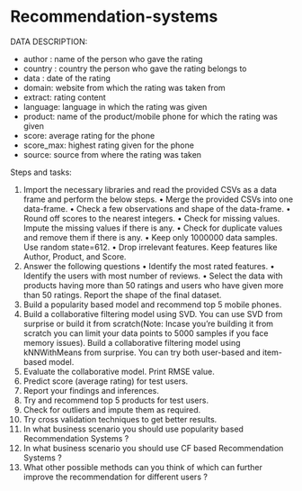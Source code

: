 # Recommendation-systems

DATA DESCRIPTION:
* author : name of the person who gave the rating
* country : country the person who gave the rating belongs to
* data : date of the rating
* domain: website from which the rating was taken from
* extract: rating content
* language: language in which the rating was given
* product: name of the product/mobile phone for which the rating was given
* score: average rating for the phone
* score_max: highest rating given for the phone
* source: source from where the rating was taken

Steps and tasks: 
1.    Import the necessary libraries and read the provided CSVs as a data frame and perform the below steps.
• Merge the provided CSVs into one data-frame.
• Check a few observations and shape of the data-frame.
• Round off scores to the nearest integers.
• Check for missing values. Impute the missing values if there is any.
• Check for duplicate values and remove them if there is any.
• Keep only 1000000 data samples. Use random state=612.
• Drop irrelevant features. Keep features like Author, Product, and Score.
2. Answer the following questions
• Identify the most rated features.
• Identify the users with most number of reviews.
• Select the data with products having more than 50 ratings and users who have given more than 50 ratings. Report the shape of the final
dataset.
3. Build a popularity based model and recommend top 5 mobile phones.
4. Build a collaborative filtering model using SVD. You can use SVD from surprise or build it from scratch(Note: Incase you’re building it from scratch you
can limit your data points to 5000 samples if you face memory issues). Build a collaborative filtering model using kNNWithMeans from surprise. You
can try both user-based and item-based model.
5. Evaluate the collaborative model. Print RMSE value.
6. Predict score (average rating) for test users.
7. Report your findings and inferences.
8. Try and recommend top 5 products for test users.
9. Check for outliers and impute them as required.
10. Try cross validation techniques to get better results.
11. In what business scenario you should use popularity based Recommendation Systems ?
12. In what business scenario you should use CF based Recommendation Systems ?
13. What other possible methods can you think of which can further improve the recommendation for different users ?
